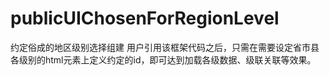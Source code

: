 # publicUIChosenForRegionLevel
约定俗成的地区级别选择组建
用户引用该框架代码之后，只需在需要设定省市县各级别的html元素上定义约定的id，即可达到加载各级数据、级联关联等效果。
